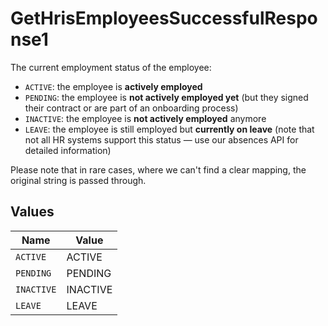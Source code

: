 # GetHrisEmployeesSuccessfulResponse1

The current employment status of the employee:

- `ACTIVE`: the employee is **actively employed**
- `PENDING`: the employee is **not actively employed yet** (but they signed their contract or are part of an onboarding process)
- `INACTIVE`: the employee is **not actively employed** anymore
- `LEAVE`: the employee is still employed but **currently on leave** (note that not all HR systems support this status — use our absences API for detailed information)

Please note that in rare cases, where we can't find a clear mapping, the original string is passed through.


## Values

| Name       | Value      |
| ---------- | ---------- |
| `ACTIVE`   | ACTIVE     |
| `PENDING`  | PENDING    |
| `INACTIVE` | INACTIVE   |
| `LEAVE`    | LEAVE      |